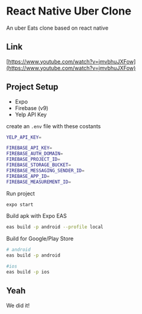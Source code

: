 # React Native Uber Clone
An uber Eats clone based on react native

## Link
[https://www.youtube.com/watch?v=jmvbhuJXFow](https://www.youtube.com/watch?v=jmvbhuJXFow)

## Project Setup
- Expo
- Firebase (v9)
- Yelp API Key

create an `.env` file with these costants
```bash
YELP_API_KEY=

FIREBASE_API_KEY=
FIREBASE_AUTH_DOMAIN=
FIREBASE_PROJECT_ID=
FIREBASE_STORAGE_BUCKET=
FIREBASE_MESSAGING_SENDER_ID=
FIREBASE_APP_ID=
FIREBASE_MEASUREMENT_ID=

```

Run project
```bash
expo start
```

Build apk with Expo EAS
```bash
eas build -p android --profile local
```

Build for Google/Play Store
```bash
# android
eas build -p android

#ios
eas build -p ios
```

## Yeah
We did it!